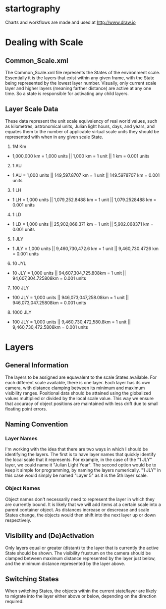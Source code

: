 # startography
Charts and workflows are made and used at http://www.draw.io

# Dealing with Scale
## Common_Scale.xml
The Common_Scale.xml file represents the States of the environment scale.  Essentially it is the layers
that exist within any given frame, with the State being represented by the lowest layer number.  Visually, only
current scale layer and higher layers (meaning farther distance) are active at any one time.  So a state is
responsible for activating any child layers.

## Layer Scale Data
These data represent the unit scale equivalency of real world values, such as kilometres, astronomical units,
Julian light hours, days, and years, and equates them to the number of applicable virtual scale units they
should be represented with when in any given scale State.

1. 1M Km
  * 1,000,000 km = 1,000 units || 1,000 km = 1 unit || 1 km = 0.001 units
2. 1 AU
  * 1 AU = 1,000 units || 149,597.8707 km = 1 unit || 149.5978707 km = 0.001 units
3. 1 LH
  * 1 LH = 1,000 units || 1,079,252.8488 km = 1 unit || 1,079.2528488 km = 0.001 units
4. 1 LD
  * 1 LD = 1,000 units || 25,902,068.371 km = 1 unit || 5,902.068371 km = 0.001 units
5. 1 JLY
  * 1 JLY = 1,000 units || 9,460,730,472.6 km = 1 unit || 9,460,730.4726 km = 0.001 units
6. 10 JYL
  * 10 JLY = 1,000 units || 94,607,304,725.808km = 1 unit || 94,607,304.725808km = 0.001 units
7. 100 JLY
  * 100 JLY = 1,000 units || 946,073,047,258.08km = 1 unit || 946,073,047.25808km = 0.001 units
8. 1000 JLY
  * 100 JLY = 1,000 units || 9,460,730,472,580.8km = 1 unit || 9,460,730,472.5808km = 0.001 units

# Layers
## General Information
The layers to be assigned are equavalent to the scale States available.  For each different scale available,
there is one layer.  Each layer has its own camera, with distance clamping between its minimum and maximum
visibility ranges.
Positional data should be attained using the globalized values multiplied or divided by the local scale value.
This way we ensure that accuracy of object positions are maintained with less drift due to small floating
point errors.
## Naming Convention
### Layer Names
I'm working with the idea that there are two ways in which I should be identifying the layers.  The first is to
have layer names that quickly identify the local scale that it represents.  For example, in the case of the "1
JLY" layer, we could name it "Julian Light Year".
The second option would be to keep it simple for programming, by naming the layers numerically.  "1 JLY" in
this case would simply be named "Layer 5" as it is the 5th layer scale.
### Object Names
Object names don't necessarily need to represent the layer in which they are currently bound.  It is likely that
we will add items at a certain scale into a parent container object.  As distances increase or descrease and
scale States change, the objects would then shift into the next layer up or down respectively.
## Visibility and (De)Activation
Only layers equal or greater (distant) to the layer that is currently the active State should be shown.  The 
visibility frustrum on the camera should be clamped between maximum distance represented by the layer just below,
and the minimum distance represented by the layer above.
## Switching States
When switching States, the objects within the current state/layer are likely to migrate into the layer either
above or below, depending on the direction required.

